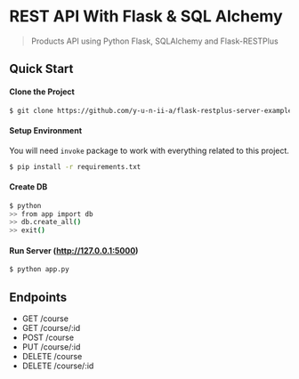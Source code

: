 # REST API With Flask & SQL Alchemy

> Products API using Python Flask, SQLAlchemy and Flask-RESTPlus

## Quick Start
#### Clone the Project

``` bash
$ git clone https://github.com/y-u-n-ii-a/flask-restplus-server-example.git
```

#### Setup Environment

You will need `invoke` package to work with everything related to this project.

``` bash
$ pip install -r requirements.txt
```

#### Create DB
``` bash
$ python
>> from app import db
>> db.create_all()
>> exit()
```

#### Run Server (http://127.0.0.1:5000)
``` bash
$ python app.py
```

## Endpoints

* GET     /course
* GET     /course/:id
* POST    /course
* PUT     /course/:id
* DELETE  /course
* DELETE  /course/:id